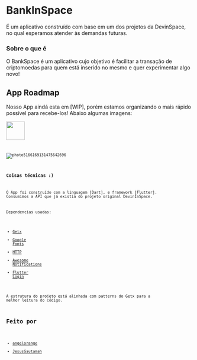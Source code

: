 # BankInSpace

É um aplicativo construído com base em um dos projetos da DevinSpace, no qual esperamos atender às demandas futuras.
### Sobre o que é
O BankSpace é um aplicativo cujo objetivo é facilitar a transação de criptomoedas para quem está inserido no mesmo e quer experimentar algo novo!
## App Roadmap
  Nosso App aindá esta em [WIP], porém estamos organizando o mais rápido possível para recebe-los!
  Abaixo algumas imagens:
  
  <code><img height="50" src="https://user-images.githubusercontent.com/40286179/138612032-459dd437-bfbb-4976-91ee-3d3672af6216.jpg"><code>
  
  ![photo5166169131475642696](https://user-images.githubusercontent.com/40286179/138612083-870b2d31-cac6-483a-a3c8-97e216374f4a.jpg)

### Coisas técnicas :)
 O App foi construído com a linguagem [Dart], e framework [Flutter].
 Consumimos a API que já existia do projeto original DevinInSpace.
 
 Dependencias usadas:
 - [Getx](https://pub.dev/packages/get)
 - [Google Fonts](https://pub.dev/packages/google_fonts)
 - [HTTP](https://pub.dev/packages/http)
 - [Awesome Notifications](https://pub.dev/packages/awesome_notifications)
 - [Flutter Login](https://pub.dev/packages/flutter_login)

 A estrutura do projeto está alinhada com patterns do Getx para a melhor leitura do código.
## Feito por
 - [angelorange](https://github.com/angelorange)
 - [JesusGautamah](https://github.com/JesusGautamah)
